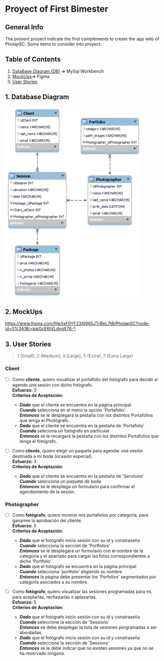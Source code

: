# Proyect of First Bimester
## General Info
The present proyect indicate the first complements to create the app web of PholapSC. Some items to consider into proyect:

## Table of Contents
1. [DataBase Diagram (DB)](#dataBase) => MySql Workbench
2. [MockUps](#mockUps)=> Figma
3. [User Stories](#userStories)




<a name="database"></a>
## 1. Database Diagram
<img src="Model%20DB/db.png">

<a name="mockUps"></a>
## 2. MockUps
https://www.figma.com/file/txF0YF23AI965JTrBeL7tR/PholapSC?node-id=0%3A1&t=kajGcE6tVLdygX76-1

## 3. User Stories
>1 (Small), 2 (Medium), 3 (Large), 5 (Extra), 7 (Extra Large)

### Client
- [ ] Como **cliente**, quiero visualizar el portafolio del fotógrafo para decidir si agendo una sesión con dicho fotógrafo.\
  **Esfuerzo:** 3\
  **Criterios de Aceptación:**
  - ***Dado*** que el cliente se encuentra en la página principal \
    ***Cuando*** selecciona en el menú la opción 'Portafolio'\
    ***Entonces*** se le desplegará la pestaña con los distintos Portafolios que tenga el Photógrafo.
  - ***Dado*** que el cliente se encuentra en la pestaña de 'Portafolio'\
    ***Cuando*** seleciona un fotógrafo en particular \
    ***Entonces*** se le recargará la pestaña con los distintos Portafolios que tenga el fotógrafo.


- [ ] Como **cliente**, quiero elegir un paquete para agendar una sesión destinada a mi boda (ocasión especial).\
  **Esfuerzo:** 3 \
  **Criterios de Aceptación:**
  - ***Dado*** que el cliente se encuentra en la pestaña de 'Servicios'\
    ***Cuando*** selecciona un paquete de boda \
    ***Entonces*** se le despliega un formulario para confirmar el agendamiento de la sesión.


### Photographer
- [ ] Como **fotógrafo**, quiero mostrar mis portafolios por categoría, para ganarme la aprobación del cliente.\
  **Esfuerzo:** 5 \
  **Criterios de Aceptación:**
  - ***Dado*** que el fotógrafo inicio sesión con su id y constraseña\
    ***Cuando*** selecciona la sección de 'Portfolios'\
    ***Entonces*** se le desplegará un formulario con el nombre de la categoría y el apartado para cargar las fotos correspondientes a dicho 'Portfolio'.
  - ***Dado*** que el fotógrafo se encuentra en la página principal\
    ***Cuando*** selecciona 'portfolio' eligiendo su nombre\
    ***Entonces*** la página debe presentar los 'Porfolios' segmentados por categoría asociados a su nombre.
  

- [ ] Como **fotógrafo**, quiero visualizar las sesiones programadas para mi, para aceptarlas, rechazarlas o aplazarlas.\
  **Esfuerzo:** 5 \
  **Criterios de Aceptación:**
  - ***Dado*** que el fotógrafo inicio sesión con su id y constraseña\
    ***Cuando*** seleccione la sección de 'Sessions'\
    ***Entonces*** se debe desplegar la lista de sesiones porgramadas a ser abordadas.
  - ***Dado*** que el fotógrafo inicio sesión con su id y constraseña\
    ***Cuando*** seleccione la sección de 'Sessions'\
    ***Entonces*** se le debe indicar que no existen sesiones ya que no se ha reservado ninguna.